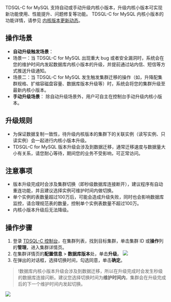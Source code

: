 TDSQL-C for MySQL 支持自动或手动升级内核小版本，升级内核小版本可实现新功能使用、性能提升、问题修复等功能。
TDSQL-C for MySQL 内核小版本的功能详情，请参见 [内核版本更新动态](https://cloud.tencent.com/document/product/1003/61515)。

## 操作场景
- **自动升级触发场景**：
 - 场景一：当 TDSQL-C for MySQL 出现重大 bug 或者安全漏洞时，系统会在您的维护时间内发起数据库内核小版本的升级，并提前通过站内信、短信等方式推送升级通知。
 - 场景二：当 TDSQL-C for MySQL 发生触发集群迁移的操作（如，升降配集群规格、扩缩容磁盘容量、数据库版本升级等）时，系统会将您的集群升级至最新内核小版本。
- **手动升级场景**：
除自动升级场景外，用户可自主在控制台手动升级内核小版本。

## 升级规则
- 为保证数据复制一致性，待升级内核版本的集群下的关联实例（读写实例、只读实例）会一起进行内核小版本升级。
- TDSQL-C for MySQL 版本升级会涉及到数据迁移，通常迁移速度与数据量大小有关系，请您耐心等待，期间您的业务不受影响，可正常访问。

## 注意事项
- 版本升级完成时会涉及集群切换（即秒级数据库连接断开），建议程序有自动重连功能，并且建议选择实例可维护时间内做切换。
- 单个实例的表数量超过100万后，可能会造成升级失败，同时也会影响数据库监控，请合理规范表的数量，控制单个实例表数量不超过100万。
- 内核小版本升级后无法降级。

## 操作步骤
1. 登录 [TDSQL-C 控制台](https://console.cloud.tencent.com/cynosdb)，在集群列表，找到目标集群，单击集群 ID 或**操作**列的**管理**，进入集群详情页。
2. 在集群详情页的**配置信息** > **数据库版本**处，单击**升级**。
![](https://main.qcloudimg.com/raw/38e7bdd034227a0cc9a9f1dfe3913b62.png)
3. 在弹出的对话框，选择切换时间，勾选同意，单击**确定**。
>!数据库内核小版本升级会涉及到数据迁移，所以在升级完成时会发生秒级的数据库连接闪断。建议您选择切换时间为**维护时间内**，集群会在升级完成后的下一个维护时间内发起切换。
>
![](https://main.qcloudimg.com/raw/918b44173c2aa5749bc62eba77660df7.png)

